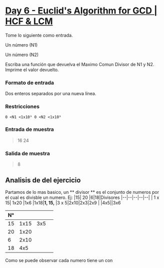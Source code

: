 

# [Day 6 - Euclid's Algorithm for GCD | HCF & LCM](https://online.codingblocks.com/app/player/92078/content/80922/7751)

Tome lo siguiente como entrada. 

Un número (N1)

 Un número (N2)

Escriba una función que devuelva el Maximo Comun Divisor de N1 y N2. Imprime el valor devuelto.

### Formato de entrada 

Dos enteros separados por una nueva línea. 

### Restricciones 

    0 <N1 <1x10⁹ 0 <N2 <1x10⁹

### Entrada de muestra 
> 16 
> 24 
### Salida de muestra 
> 8
## Analisis de del ejercicio
Partamos de lo mas basico, un ** divisor ** es el conjunto de numeros por el cual es divisble un numero. Ej: 
|15| 20 |6|18|Divisores
|--|--|--|--|--|
| 1 x 15| 1x20 |1x6 |1x18|**1, 15,**
|3 x 5|2x10|2x3|2x9
|	   |4x5||3x6

|N°|  |||
|--|--|--|--|
| 15 |1x15  |3x5
| 20 | 1x20 | 
| 6 | 2x10 |
| 18 | 4x5 |

Como se puede observar cada numero tiene un con

<!--stackedit_data:
eyJoaXN0b3J5IjpbMTEyNDgzNTIwOCwyMDc4MTAzNzg1XX0=
-->